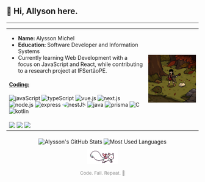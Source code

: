<h2 align="left">🍂 Hi, Allyson here.</h2>

---

<table>
  <tr>
    <td>
      <ul>
        <li><strong>Name:</strong> Alysson Michel</li>
        <li><strong>Education:</strong> Software Developer and Information Systems</li>
        <li>Currently learning Web Development with a focus on JavaScript and React, while contributing to a research project at IFSertãoPE.</li>
      </ul>
      <h4>
      <ins>Coding:</ins></h4>
<p>
      <img src="https://cdn.jsdelivr.net/gh/devicons/devicon/icons/javascript/javascript-original.svg" width="28" title="javaScript" />
      <img src="https://cdn.jsdelivr.net/gh/devicons/devicon/icons/typescript/typescript-original.svg" width="28" title="typeScript" />
      <img src="https://cdn.jsdelivr.net/gh/devicons/devicon/icons/vuejs/vuejs-original.svg" width="28" title="vue.js" />
      <img src="https://cdn.jsdelivr.net/gh/devicons/devicon/icons/nextjs/nextjs-original.svg" width="28" title="next.js" />
      <img src="https://cdn.jsdelivr.net/gh/devicons/devicon/icons/nodejs/nodejs-original.svg" width="28" title="node.js" />
      <img src="https://cdn.jsdelivr.net/gh/devicons/devicon/icons/express/express-original.svg" width="28" title="express" />
      <img src="https://nestjs.com/img/logo-small.svg" width="28" style="background-color: white; border-radius: 50%;" title="nestJS" />
      <img src="https://cdn.jsdelivr.net/gh/devicons/devicon/icons/java/java-original.svg" width="28" title="java" />
      <img src="https://cdn.jsdelivr.net/gh/devicons/devicon/icons/prisma/prisma-original.svg" width="28" title="prisma" />
      <img src="https://cdn.jsdelivr.net/gh/devicons/devicon/icons/c/c-original.svg" width="28" title="C" />
      <img src="https://cdn.jsdelivr.net/gh/devicons/devicon/icons/kotlin/kotlin-original.svg" width="28" title="kotlin" />
    </p>    <div align="left" style="margin-top: 20px;">
        <a href="mailto:alyssonmichel20@gmail.com"><img src="https://img.shields.io/badge/Gmail-923331?style=for-the-badge&logo=gmail&logoColor=white" target="_blank"></a>
        <a href="https://www.linkedin.com/in/alysson-michel-50a227273/" target="_blank"><img src="https://img.shields.io/badge/LinkedIn-923331?style=for-the-badge&logo=linkedin&logoColor=white" target="_blank"></a>
        <a href="https://discordapp.com/users/1138351681902493756" target="_blank"><img src="https://img.shields.io/badge/Discord-923331?style=for-the-badge&logo=discord&logoColor=white" target="_blank"></a>
      </div>
    </td>
    <td>
      <img src="images/pinimg.jpg" width="400" alt="images">
    </td>
  </tr>
</table>

<div align="center" style="margin-top: 20px;">
  <img width="49%" height="195px" src="https://github-readme-stats.vercel.app/api?username=ailyson&show_icons=true&hide_border=true&title_color=923331&icon_color=923331&text_color=ffffff&bg_color=0d1117&locale=en&include_all_commits=true" alt="Alysson's GitHub Stats"/>
  <img width="30%" height="195px" src="https://github-readme-stats.vercel.app/api/top-langs?username=ailyson&show_icons=true&hide_border=true&title_color=923331&text_color=ffffff&bg_color=0d1117&locale=en&layout=compact" alt="Most Used Languages"/>
</div>
<div align="center" style="margin-top: 10px;">
  <img src="images/kyubey.gif" width="80" alt="Coding GIF">
  <p style="font-size: 12px; color: #888;">Code. Fall. Repeat. 🍁</p>
</div>
